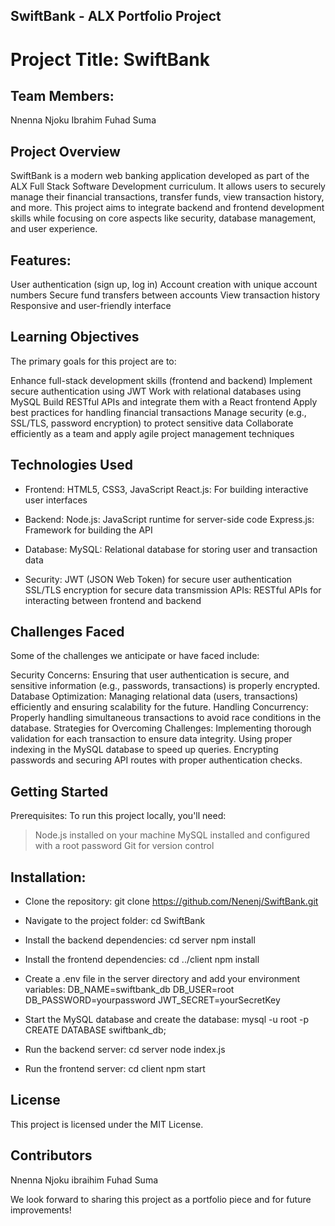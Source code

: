 ## SwiftBank - ALX Portfolio Project
# Project Title: SwiftBank

## Team Members:
Nnenna Njoku
Ibrahim Fuhad Suma

## Project Overview
SwiftBank is a modern web banking application developed as part of the ALX Full Stack Software Development curriculum. It allows users to securely manage their financial transactions, transfer funds, view transaction history, and more. This project aims to integrate backend and frontend development skills while focusing on core aspects like security, database management, and user experience.

## Features:
User authentication (sign up, log in)
Account creation with unique account numbers
Secure fund transfers between accounts
View transaction history
Responsive and user-friendly interface

## Learning Objectives
The primary goals for this project are to:

Enhance full-stack development skills (frontend and backend)
Implement secure authentication using JWT
Work with relational databases using MySQL
Build RESTful APIs and integrate them with a React frontend
Apply best practices for handling financial transactions
Manage security (e.g., SSL/TLS, password encryption) to protect sensitive data
Collaborate efficiently as a team and apply agile project management techniques

## Technologies Used

* Frontend:
HTML5, CSS3, JavaScript
React.js: For building interactive user interfaces

* Backend:
Node.js: JavaScript runtime for server-side code
Express.js: Framework for building the API

* Database:
MySQL: Relational database for storing user and transaction data

* Security:
JWT (JSON Web Token) for secure user authentication
SSL/TLS encryption for secure data transmission
APIs:
RESTful APIs for interacting between frontend and backend

## Challenges Faced
Some of the challenges we anticipate or have faced include:

Security Concerns: Ensuring that user authentication is secure, and sensitive information (e.g., passwords, transactions) is properly encrypted.
Database Optimization: Managing relational data (users, transactions) efficiently and ensuring scalability for the future.
Handling Concurrency: Properly handling simultaneous transactions to avoid race conditions in the database.
Strategies for Overcoming Challenges:
Implementing thorough validation for each transaction to ensure data integrity.
Using proper indexing in the MySQL database to speed up queries.
Encrypting passwords and securing API routes with proper authentication checks.

## Getting Started
Prerequisites:
To run this project locally, you'll need:
> Node.js installed on your machine
> MySQL installed and configured with a root password
> Git for version control

## Installation:

* Clone the repository:
git clone https://github.com/Nenenj/SwiftBank.git

* Navigate to the project folder:
cd SwiftBank

* Install the backend dependencies:
cd server
npm install

* Install the frontend dependencies:
cd ../client
npm install

* Create a .env file in the server directory and add your environment variables:
DB_NAME=swiftbank_db
DB_USER=root
DB_PASSWORD=yourpassword
JWT_SECRET=yourSecretKey

* Start the MySQL database and create the database:
mysql -u root -p
CREATE DATABASE swiftbank_db;

* Run the backend server:
cd server
node index.js

* Run the frontend server:
cd client
npm start

## License
This project is licensed under the MIT License.

## Contributors
Nnenna Njoku
ibraihim Fuhad Suma

We look forward to sharing this project as a portfolio piece and for future improvements!


